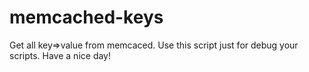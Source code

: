 # memcached-keys
Get all key=>value from memcaced. Use this script just for debug your scripts. Have a nice day!
